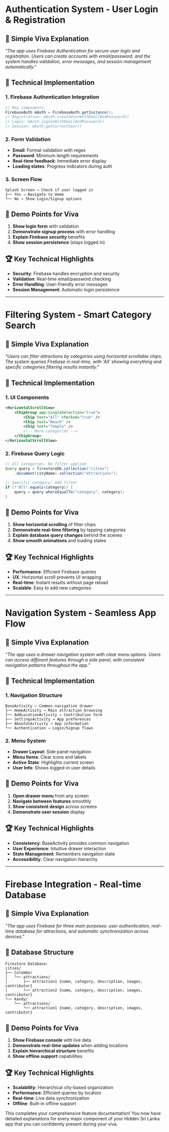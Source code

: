 # Authentication System - User Login & Registration

## 🎯 **Simple Viva Explanation**
*"The app uses Firebase Authentication for secure user login and registration. Users can create accounts with email/password, and the system handles validation, error messages, and session management automatically."*

## 🔧 **Technical Implementation**

### **1. Firebase Authentication Integration**
```java
// Key components:
FirebaseAuth mAuth = FirebaseAuth.getInstance();
// Registration: mAuth.createUserWithEmailAndPassword()
// Login: mAuth.signInWithEmailAndPassword()
// Session: mAuth.getCurrentUser()
```

### **2. Form Validation**
- **Email**: Format validation with regex
- **Password**: Minimum length requirements
- **Real-time feedback**: Immediate error display
- **Loading states**: Progress indicators during auth

### **3. Screen Flow**
```
Splash Screen → Check if user logged in
├── Yes → Navigate to Home
└── No → Show Login/Signup options
```

## 🎤 **Demo Points for Viva**
1. **Show login form** with validation
2. **Demonstrate signup process** with error handling
3. **Explain Firebase security** benefits
4. **Show session persistence** (stays logged in)

## 🏆 **Key Technical Highlights**
- **Security**: Firebase handles encryption and security
- **Validation**: Real-time email/password checking
- **Error Handling**: User-friendly error messages
- **Session Management**: Automatic login persistence

---

# Filtering System - Smart Category Search

## 🎯 **Simple Viva Explanation**
*"Users can filter attractions by categories using horizontal scrollable chips. The system queries Firebase in real-time, with 'All' showing everything and specific categories filtering results instantly."*

## 🔧 **Technical Implementation**

### **1. UI Components**
```xml
<HorizontalScrollView>
    <ChipGroup app:singleSelection="true">
        <Chip text="All" checked="true" />
        <Chip text="Beach" />
        <Chip text="Temple" />
        <!-- More categories -->
    </ChipGroup>
</HorizontalScrollView>
```

### **2. Firebase Query Logic**
```java
// All categories: No filter applied
Query query = firestoreDb.collection("cities")
    .document(cityName).collection("attractions");

// Specific category: Add filter
if (!"All".equals(category)) {
    query = query.whereEqualTo("category", category);
}
```

## 🎤 **Demo Points for Viva**
1. **Show horizontal scrolling** of filter chips
2. **Demonstrate real-time filtering** by tapping categories
3. **Explain database query changes** behind the scenes
4. **Show smooth animations** and loading states

## 🏆 **Key Technical Highlights**
- **Performance**: Efficient Firebase queries
- **UX**: Horizontal scroll prevents UI wrapping
- **Real-time**: Instant results without page reload
- **Scalable**: Easy to add new categories

---

# Navigation System - Seamless App Flow

## 🎯 **Simple Viva Explanation**
*"The app uses a drawer navigation system with clear menu options. Users can access different features through a side panel, with consistent navigation patterns throughout the app."*

## 🔧 **Technical Implementation**

### **1. Navigation Structure**
```
BaseActivity → Common navigation drawer
├── HomeActivity → Main attraction browsing
├── AddLocationActivity → Contribution form
├── SettingsActivity → App preferences
├── AboutUsActivity → App information
└── Authentication → Login/Signup flows
```

### **2. Menu System**
- **Drawer Layout**: Side panel navigation
- **Menu Items**: Clear icons and labels
- **Active State**: Highlights current screen
- **User Info**: Shows logged-in user details

## 🎤 **Demo Points for Viva**
1. **Open drawer menu** from any screen
2. **Navigate between features** smoothly
3. **Show consistent design** across screens
4. **Demonstrate user session** display

## 🏆 **Key Technical Highlights**
- **Consistency**: BaseActivity provides common navigation
- **User Experience**: Intuitive drawer interaction
- **State Management**: Remembers navigation state
- **Accessibility**: Clear navigation hierarchy

---

# Firebase Integration - Real-time Database

## 🎯 **Simple Viva Explanation**
*"The app uses Firebase for three main purposes: user authentication, real-time database for attractions, and automatic synchronization across devices."*

## 🔧 **Database Structure**
```
Firestore Database:
cities/
├── Colombo/
│   └── attractions/
│       ├── attraction1 {name, category, description, images, contributor}
│       └── attraction2 {name, category, description, images, contributor}
└── Kandy/
    └── attractions/
        └── attraction1 {name, category, description, images, contributor}
```

## 🎤 **Demo Points for Viva**
1. **Show Firebase console** with live data
2. **Demonstrate real-time updates** when adding locations
3. **Explain hierarchical structure** benefits
4. **Show offline support** capabilities

## 🏆 **Key Technical Highlights**
- **Scalability**: Hierarchical city-based organization
- **Performance**: Efficient queries by location
- **Real-time**: Live data synchronization
- **Offline**: Built-in offline support

This completes your comprehensive feature documentation! You now have detailed explanations for every major component of your Hidden Sri Lanka app that you can confidently present during your viva.
